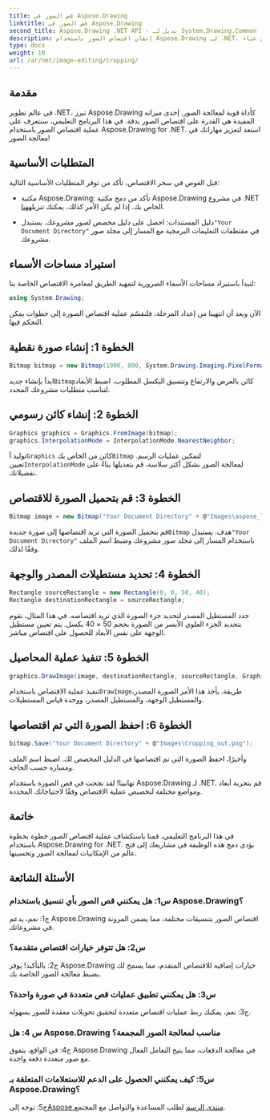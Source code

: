 ```yaml
---
title: قص الصور في Aspose.Drawing
linktitle: قص الصور في Aspose.Drawing
second_title: Aspose.Drawing .NET API - بديل لـ System.Drawing.Common
description: إتقان اقتصاص الصور باستخدام Aspose.Drawing لـ .NET. يعمل هذا الدليل التفصيلي على تمكين المطورين من تحسين مهارات معالجة الصور دون عناء.
type: docs
weight: 10
url: /ar/net/image-editing/cropping/
---
```

## مقدمة

في عالم تطوير .NET، تبرز Aspose.Drawing كأداة قوية لمعالجة الصور. إحدى ميزاته المفيدة هي القدرة على اقتصاص الصور بدقة. في هذا البرنامج التعليمي، سنتعرف على عملية اقتصاص الصور باستخدام Aspose.Drawing for .NET. استعد لتعزيز مهاراتك في معالجة الصور!

## المتطلبات الأساسية

قبل الغوص في سحر الاقتصاص، تأكد من توفر المتطلبات الأساسية التالية:

-  مكتبة Aspose.Drawing: تأكد من دمج مكتبة Aspose.Drawing في مشروع .NET الخاص بك. إذا لم يكن الأمر كذلك، يمكنك تنزيله[هنا](https://releases.aspose.com/drawing/net/).

-  دليل المستندات: احصل على دليل مخصص لصور مشروعك. يستبدل`"Your Document Directory"` في مقتطفات التعليمات البرمجية مع المسار إلى مجلد صور مشروعك.

## استيراد مساحات الأسماء

لنبدأ باستيراد مساحات الأسماء الضرورية لتمهيد الطريق لمغامرة الاقتصاص الخاصة بنا:

```csharp
using System.Drawing;
```

الآن وبعد أن انتهينا من إعداد المرحلة، فلنقسّم عملية اقتصاص الصورة إلى خطوات يمكن التحكم فيها.

## الخطوة 1: إنشاء صورة نقطية

```csharp
Bitmap bitmap = new Bitmap(1000, 800, System.Drawing.Imaging.PixelFormat.Format32bppPArgb);
```

 ابدأ بإنشاء جديد`Bitmap`كائن بالعرض والارتفاع وتنسيق البكسل المطلوب. اضبط الأبعاد لتناسب متطلبات مشروعك المحدد.

## الخطوة 2: إنشاء كائن رسومي

```csharp
Graphics graphics = Graphics.FromImage(bitmap);
graphics.InterpolationMode = InterpolationMode.NearestNeighbor;
```

 توليد أ`Graphics` كائن من الخاص بك`Bitmap` لتمكين عمليات الرسم. تعيين`InterpolationMode` لمعالجة الصور بشكل أكثر سلاسة، قم بتعديلها بناءً على تفضيلاتك.

## الخطوة 3: قم بتحميل الصورة للاقتصاص

```csharp
Bitmap image = new Bitmap("Your Document Directory" + @"Images\aspose_logo.png");
```

 قم بتحميل الصورة التي تريد اقتصاصها إلى صورة جديدة`Bitmap` هدف. يستبدل`"Your Document Directory"` باستخدام المسار إلى مجلد صور مشروعك وضبط اسم الملف وفقًا لذلك.

## الخطوة 4: تحديد مستطيلات المصدر والوجهة

```csharp
Rectangle sourceRectangle = new Rectangle(0, 0, 50, 40);
Rectangle destinationRectangle = sourceRectangle;
```

حدد المستطيل المصدر لتحديد جزء الصورة الذي تريد اقتصاصه. في هذا المثال، نقوم بتحديد الجزء العلوي الأيسر من الصورة بحجم 50 × 40 بكسل. يتم تعيين مستطيل الوجهة على نفس الأبعاد للحصول على اقتصاص مباشر.

## الخطوة 5: تنفيذ عملية المحاصيل

```csharp
graphics.DrawImage(image, destinationRectangle, sourceRectangle, GraphicsUnit.Pixel);
```

 تنفيذ عملية الاقتصاص باستخدام`DrawImage`طريقة. يأخذ هذا الأمر الصورة المصدر، والمستطيل الوجهة، والمستطيل المصدر، ووحدة قياس المستطيلات.

## الخطوة 6: احفظ الصورة التي تم اقتصاصها

```csharp
bitmap.Save("Your Document Directory" + @"Images\Cropping_out.png");
```

وأخيرًا، احفظ الصورة التي تم اقتصاصها في الدليل المخصص لك. اضبط اسم الملف ومساره حسب الحاجة.

تهانينا! لقد نجحت في قص الصورة باستخدام Aspose.Drawing لـ .NET. قم بتجربة أبعاد ومواضع مختلفة لتخصيص عملية الاقتصاص وفقًا لاحتياجاتك المحددة.

## خاتمة

في هذا البرنامج التعليمي، قمنا باستكشاف عملية اقتصاص الصور خطوة بخطوة باستخدام Aspose.Drawing for .NET. يؤدي دمج هذه الوظيفة في مشاريعك إلى فتح عالم من الإمكانيات لمعالجة الصور وتحسينها.

## الأسئلة الشائعة

### س1: هل يمكنني قص الصور بأي تنسيق باستخدام Aspose.Drawing؟

ج1: نعم، يدعم Aspose.Drawing اقتصاص الصور بتنسيقات مختلفة، مما يضمن المرونة في مشروعاتك.

### س2: هل تتوفر خيارات اقتصاص متقدمة؟

ج2: بالتأكيد! يوفر Aspose.Drawing خيارات إضافية للاقتصاص المتقدم، مما يسمح لك بضبط معالجة الصور الخاصة بك.

### س3: هل يمكنني تطبيق عمليات قص متعددة في صورة واحدة؟

ج3: نعم، يمكنك ربط عمليات اقتصاص متعددة لتحقيق تحويلات معقدة للصور بسهولة.

### س 4: هل Aspose.Drawing مناسب لمعالجة الصور المجمعة؟

ج4: في الواقع، يتفوق Aspose.Drawing في معالجة الدفعات، مما يتيح التعامل الفعال مع صور متعددة دفعة واحدة.

### س5: كيف يمكنني الحصول على الدعم للاستعلامات المتعلقة بـ Aspose.Drawing؟

 ج5: توجه إلى[Aspose.منتدى الرسم](https://forum.aspose.com/c/diagram/17) لطلب المساعدة والتواصل مع المجتمع.

